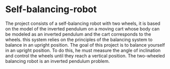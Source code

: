 # Self-balancing-robot
The project consists of a self-balancing robot with two wheels, it is based on the model of the inverted pendulum on a moving cart whose body can be modeled as an inverted pendulum and the cart corresponds to the wheels. this system relies on the principles of the balancing system to balance in an upright position.
 The goal of this project is to balance yourself in an upright position.
To do this, he must measure the angle of inclination and control the wheels until they reach a vertical position.
The two-wheeled balancing robot is an inverted pendulum problem.
